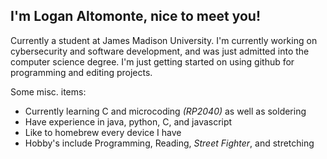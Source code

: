 ## I'm Logan Altomonte, nice to meet you!

Currently a student at James Madison University. I'm currently working on cybersecurity and software development, and was just admitted into the computer science degree. I'm just getting started on using github for programming and editing projects.

Some misc. items:

- Currently learning C and microcoding _(RP2040)_ as well as soldering
- Have experience in java, python, C, and javascript
- Like to homebrew every device I have
- Hobby's include Programming, Reading, *Street Fighter*, and stretching
